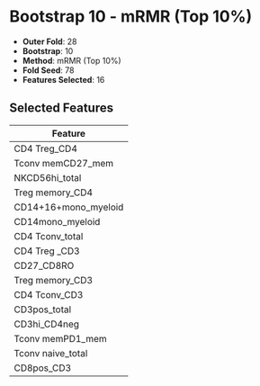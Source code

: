 # Bootstrap 10 - mRMR (Top 10%)

- **Outer Fold**: 28
- **Bootstrap**: 10
- **Method**: mRMR (Top 10%)
- **Fold Seed**: 78
- **Features Selected**: 16

## Selected Features

| Feature |
|---------|
| CD4 Treg_CD4 |
| Tconv memCD27_mem |
| NKCD56hi_total |
| Treg memory_CD4 |
| CD14+16+mono_myeloid |
| CD14mono_myeloid |
| CD4 Tconv_total |
| CD4 Treg _CD3 |
| CD27_CD8RO |
| Treg memory_CD3 |
| CD4 Tconv_CD3 |
| CD3pos_total |
| CD3hi_CD4neg |
| Tconv memPD1_mem |
| Tconv naive_total |
| CD8pos_CD3 |
